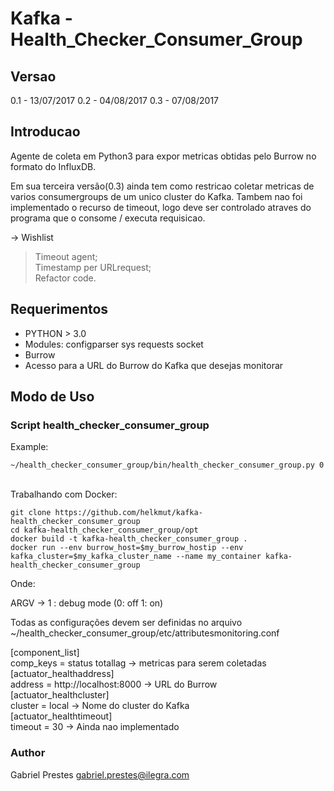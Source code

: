 # Kafka - Health_Checker_Consumer_Group

## Versao 

0.1 - 13/07/2017
0.2 - 04/08/2017
0.3 - 07/08/2017

## Introducao

Agente de coleta em Python3 para expor metricas obtidas pelo Burrow no formato do InfluxDB. 

Em sua terceira versão(0.3) ainda tem como restricao coletar metricas de varios consumergroups de um unico cluster do Kafka. Tambem nao foi implementado o recurso de timeout, logo deve ser controlado atraves do programa que o consome / executa requisicao. 

-> Wishlist

> Timeout agent; <br />
> Timestamp per URLrequest;<br />
> Refactor code. <br />


## Requerimentos

* PYTHON > 3.0
* Modules: configparser sys requests socket
* Burrow
* Acesso para a URL do Burrow do Kafka que desejas monitorar

## Modo de Uso

### Script health_checker_consumer_group

Example: 

```shell
~/health_checker_consumer_group/bin/health_checker_consumer_group.py 0
```


<br />
Trabalhando com Docker: 

```shell
git clone https://github.com/helkmut/kafka-health_checker_consumer_group
cd kafka-health_checker_consumer_group/opt
docker build -t kafka-health_checker_consumer_group .
docker run --env burrow_host=$my_burrow_hostip --env kafka_cluster=$my_kafka_cluster_name --name my_container kafka-health_checker_consumer_group

```


Onde: 

   ARGV -> 1 : debug mode (0: off 1: on)

   Todas as configurações devem ser definidas no arquivo ~/health_checker_consumer_group/etc/attributesmonitoring.conf

[component_list]<br />
comp_keys = status totallag -> metricas para serem coletadas<br />
[actuator_healthaddress]<br />
address = http://localhost:8000 -> URL do Burrow<br />
[actuator_healthcluster]<br />
cluster = local -> Nome do cluster do Kafka<br />
[actuator_healthtimeout]<br />
timeout = 30 -> Ainda nao implementado<br />


### Author
Gabriel Prestes
<gabriel.prestes@ilegra.com>
